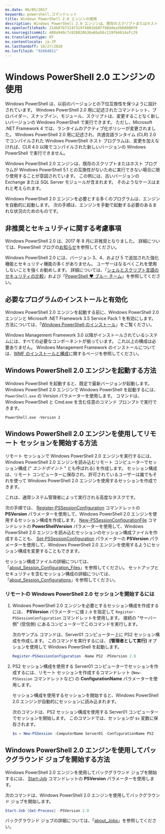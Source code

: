 ```yaml
---
ms.date: 06/05/2017
keywords: powershell,コマンドレット
title: Windows PowerShell 2.0 エンジンの使用
description: Windows PowerShell 2.0 エンジンは、既存のスクリプトまたはホスト プログラムが、Windows PowerShell 2.0 用に記述されており、かつ CLR 2.0 を使用してコンパイルされたホスト プログラムは修正なしには実行できないために、実行できないときに限り使用することを意図しています。
ms.openlocfilehash: 214b87b7314f31974801bb07f98ddea3b68008f0
ms.sourcegitcommit: 488a940c7c828820b36a6ba56c119f64614afc29
ms.translationtype: HT
ms.contentlocale: ja-JP
ms.lasthandoff: 10/27/2020
ms.locfileid: "92664011"
---
```

# <a name="using-the-windows-powershell-20-engine"></a>Windows PowerShell 2.0 エンジンの使用

Windows PowerShell は、以前のバージョンとの下位互換性を保つように設計されています。 Windows PowerShell 2.0 用に記述されたコマンドレット、プロバイダー、スナップイン、モジュール、スクリプトは、変更することなく新しいバージョンの Windows PowerShell で実行できます。 ただし、Microsoft .NET Framework 4 では、ランタイムのアクティブ化ポリシーが変更されました。
Windows PowerShell 2.0 用に記述され、共通言語ランタイム (CLR) 2.0 でコンパイルされた Windows PowerShell ホスト プログラムは、変更を加えなければ、CLR 4.0 以降でコンパイルされた新しいバージョンの Windows PowerShell で実行できません。

Windows PowerShell 2.0 エンジンは、既存のスクリプトまたはホスト プログラムが Windows PowerShell 5.1 との互換性がないために実行できない場合に限り使用することが意図されています。 この例には、古いバージョンの Exchange または SQL Server モジュールが含まれます。 そのようなケースはまれと考えられます。

Windows PowerShell 2.0 エンジンを必要とする多くのプログラムは、エンジンを自動的に起動します。 次の手順は、エンジンを手動で起動する必要のあるまれな状況のためのものです。

## <a name="deprecation-and-security-concerns"></a>非推奨とセキュリティに関する考慮事項

Windows PowerShell 2.0 は、2017 年 8 月に非推奨となりました。 詳細については、PowerShell ブログの[お知らせ][]を参照してください。

Windows PowerShell 2.0 には、バージョン 3、4、および 5 で追加された強化機能とセキュリティ機能の多くがありません。 ユーザーはなるべくこれを使用しないことを強くお勧めします。 詳細については、「[シェルとスクリプト言語のセキュリティの比較][]」および「[PowerShell ♥ ブルー チーム][blueteam]」を参照してください。

## <a name="installing-and-enabling-required-programs"></a>必要なプログラムのインストールと有効化

Windows PowerShell 2.0 エンジンを起動する前に、Windows PowerShell 2.0 エンジンと Microsoft .NET Framework 3.5 Service Pack 1 を有効にします。 方法については、「[Windows PowerShell のインストール][]」をご覧ください。

Windows Management Framework 3.0 以降がインストールされているシステムには、すべての必要なコンポーネントが揃っています。 これ以上の構成は必要ありません。 Windows Management Framework のインストールについては、[WMF のインストールと構成][]に関するページを参照してください。

## <a name="how-to-start-the-windows-powershell-20-engine"></a>Windows PowerShell 2.0 エンジンを起動する方法

Windows PowerShell を起動すると、既定で最新バージョンが起動します。 Windows PowerShell 2.0 エンジンで Windows PowerShell を起動するには、`PowerShell.exe` の Version パラメーターを使用します。 コマンドは、Windows PowerShell と Cmd.exe を含む任意のコマンド プロンプトで実行できます。

```
PowerShell.exe -Version 2
```

## <a name="how-to-start-a-remote-session-with-the-windows-powershell-20-engine"></a>Windows PowerShell 2.0 エンジンを使用してリモート セッションを開始する方法

リモート セッションで Windows PowerShell 2.0 エンジンを実行するには、Windows PowerShell 2.0 エンジンを読み込むリモート コンピューターでセッション構成 (" _エンドポイント_ " とも呼ばれる) を作成します。 セッション構成は、リモート コンピューターに保存され、許可されているユーザーは誰でもそれを使って Windows PowerShell 2.0 エンジンを使用するセッションを作成できます。

これは、通常システム管理者によって実行される高度なタスクです。

次の手順では、 [Register-PSSessionConfiguration][] コマンドレットの **PSVersion** パラメーターを使用して、Windows PowerShell 2.0 エンジンを使用するセッション構成を作成します。 [New-PSSessionConfigurationFile][] コマンドレットの **PowerShellVersion** パラメーターを使用して、Windows PowerShell 2.0 エンジンを読み込むセッションのセッション構成ファイルを作成することも、 [Set-PSSessionConfiguration][] パラメーターの **PSVersion** パラメーターを使用して、Windows PowerShell 2.0 エンジンを使用するようにセッション構成を変更することもできます。

セッション構成ファイルの詳細については、「[about_Session_Configuration_Files][]」を参照してください。
セットアップとセキュリティを含むセッション構成の詳細については、「[about_Session_Configurations][]」を参照してください。

### <a name="to-start-a-remote-windows-powershell-20-session"></a>リモートの Windows PowerShell 2.0 セッションを開始するには

1. Windows PowerShell 2.0 エンジンを必要とするセッション構成を作成するには、 **PSVersion** パラメーターに値 `2.0` を指定して `Register-PSSessionConfiguration` コマンドレットを使用します。
   接続の "サーバー側" (受信側) にあるコンピューターでこのコマンドを実行します。

   次のサンプル コマンドは、Server01 コンピューター上に PS2 セッション構成を作成します。 このコマンドを実行するには、 **[管理者として実行]** オプションを使用して Windows PowerShell を起動します。

   ```powershell
   Register-PSSessionConfiguration -Name PS2 -PSVersion 2.0
   ```

1. PS2 セッション構成を使用する Server01 コンピューターでセッションを作成するには、リモート セッションを作成するコマンドレット (`New-PSSession` コマンドレットなど) の **ConfigurationName** パラメーターを使用します。

   セッション構成を使用するセッションを開始すると、Windows PowerShell 2.0 エンジンが自動的にセッションに読み込まれます。

   次のコマンドは、PS2 セッション構成を使用する Server01 コンピューターでセッションを開始します。 このコマンドでは、セッションが `$s` 変数に保存されます。

   ```powershell
   $s = New-PSSession -ComputerName Server01 -ConfigurationName PS2
   ```

## <a name="how-to-start-a-background-job-with-the-windows-powershell-20-engine"></a>Windows PowerShell 2.0 エンジンを使用してバックグラウンド ジョブを開始する方法

Windows PowerShell 2.0 エンジンを使用してバックグラウンド ジョブを開始するには、 [Start-Job][] コマンドレットの **PSVersion** パラメーターを使用します。

次のコマンドは、Windows PowerShell 2.0 エンジンを使用してバックグラウンド ジョブを開始します。

```powershell
Start-Job {Get-Process} -PSVersion 2.0
```

バックグラウンド ジョブの詳細については、「[about_Jobs][]」を参照してください。

<!-- link references -->
[お知らせ]: https://devblogs.microsoft.com/powershell/windows-powershell-2-0-deprecation/
[シェルとスクリプト言語のセキュリティの比較]: https://devblogs.microsoft.com/powershell/a-comparison-of-shell-and-scripting-language-security/
[blueteam]: https://devblogs.microsoft.com/powershell/powershell-the-blue-team/
[Windows PowerShell のインストール]: install/Installing-Windows-PowerShell.md
[WMF のインストールと構成]: wmf/setup/install-configure.md
[Register-PSSessionConfiguration]: /powershell/module/Microsoft.PowerShell.Core/Register-PSSessionConfiguration
[New-PSSessionConfigurationFile]: /powershell/module/Microsoft.PowerShell.Core/New-PSSessionConfigurationFile
[Set-PSSessionConfiguration]: /powershell/module/Microsoft.PowerShell.Core/Set-PSSessionConfiguration
[about_Session_Configuration_Files]: /powershell/module/Microsoft.PowerShell.Core/about/about_Session_Configuration_Files
[about_Session_Configurations]: /powershell/module/Microsoft.PowerShell.Core/about/about_Session_Configurations
[Start-Job]: /powershell/module/microsoft.powershell.core/start-job
[about_Jobs]: /powershell/module/microsoft.powershell.core/about/about_jobs
